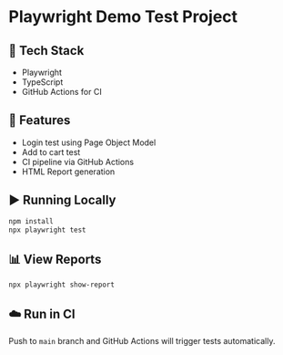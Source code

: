 # Playwright Demo Test Project

## 🔧 Tech Stack
- Playwright
- TypeScript
- GitHub Actions for CI

## 🚀 Features
- Login test using Page Object Model
- Add to cart test
- CI pipeline via GitHub Actions
- HTML Report generation

## ▶️ Running Locally
```bash
npm install
npx playwright test
```

## 📊 View Reports
```bash
npx playwright show-report
```

## ☁️ Run in CI
Push to `main` branch and GitHub Actions will trigger tests automatically.
